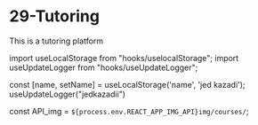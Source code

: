 # 29-Tutoring
 This is a tutoring platform 

import useLocalStorage from "hooks/uselocalStorage";
import useUpdateLogger from "hooks/useUpdateLogger";

const [name, setName] = useLocalStorage('name', 'jed kazadi');
useUpdateLogger("jedkazadii")

 const API_img = `${process.env.REACT_APP_IMG_API}img/courses/`;

